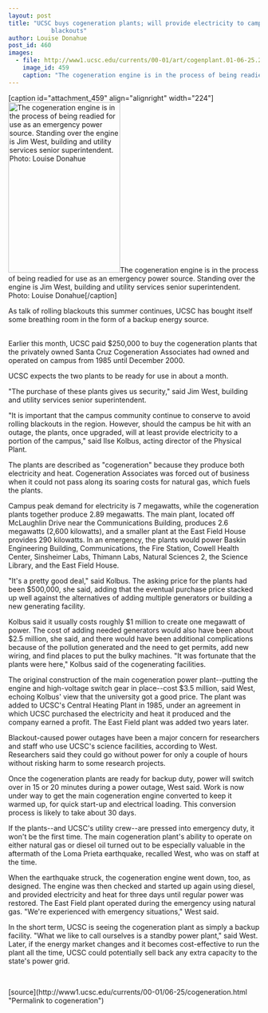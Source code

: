 ```yaml
---
layout: post
title: "UCSC buys cogeneration plants; will provide electricity to campus core during
			blackouts"
author: Louise Donahue
post_id: 460
images:
  - file: http://www1.ucsc.edu/currents/00-01/art/cogenplant.01-06-25.224.jpg
    image_id: 459
    caption: "The cogeneration engine is in the process of being readied for use as an emergency power source. Standing over the engine is Jim West, building and utility services senior superintendent. Photo: Louise Donahue"
---
```


[caption id="attachment_459" align="alignright" width="224"]<a href="http://localhost/mysite/wp-content/uploads/2001/06/cogenplant.01-06-25.224.jpg"><img class="size-full wp-image-459" src="http://localhost/mysite/wp-content/uploads/2001/06/cogenplant.01-06-25.224.jpg" alt="The cogeneration engine is in the process of being readied for use as an emergency power source. Standing over the engine is Jim West, building and utility services senior superintendent. Photo: Louise Donahue" width="224" height="341" /></a>The cogeneration engine is in the process of being readied for use as an emergency power source. Standing over the engine is Jim West, building and utility services senior superintendent. Photo: Louise Donahue[/caption]
<p>
  As talk of rolling blackouts this summer continues, UCSC has bought itself some breathing room in the form of a backup energy source.
</p><br>
Earlier this month, UCSC paid $250,000 to buy the cogeneration plants that the privately owned Santa Cruz Cogeneration Associates had owned and operated on campus from 1985 until December 2000.<br>
<p>
  UCSC expects the two plants to be ready for use in about a month.<br>
</p>
<p>
  "The purchase of these plants gives us security," said Jim West, building and utility services senior superintendent.<br>
</p>
<p>
  "It is important that the campus community continue to conserve to avoid rolling blackouts in the region. However, should the campus be hit with an outage, the plants, once upgraded, will at least provide electricity to a portion of the campus," said Ilse Kolbus, acting director of the Physical Plant.<br>
</p>
<p>
  The plants are described as "cogeneration" because they produce both electricity and heat. Cogeneration Associates was forced out of business when it could not pass along its soaring costs for natural gas, which fuels the plants.<br>
</p>
<p>
  Campus peak demand for electricity is 7 megawatts, while the cogeneration plants together produce 2.89 megawatts. The main plant, located off McLaughlin Drive near the Communications Building, produces 2.6 megawatts (2,600 kilowatts), and a smaller plant at the East Field House provides 290 kilowatts. In an emergency, the plants would power Baskin Engineering Building, Communications, the Fire Station, Cowell Health Center, Sinsheimer Labs, Thimann Labs, Natural Sciences 2, the Science Library, and the East Field House.<br>
</p>
<p>
  "It's a pretty good deal," said Kolbus. The asking price for the plants had been $500,000, she said, adding that the eventual purchase price stacked up well against the alternatives of adding multiple generators or building a new generating facility.
</p>
<p>
  Kolbus said it usually costs roughly $1 million to create one megawatt of power. The cost of adding needed generators would also have been about $2.5 million, she said, and there would have been additional complications because of the pollution generated and the need to get permits, add new wiring, and find places to put the bulky machines. "It was fortunate that the plants were here," Kolbus said of the cogenerating facilities.<br>
</p>
<p>
  The original construction of the main cogeneration power plant--putting the engine and high-voltage switch gear in place--cost $3.5 million, said West, echoing Kolbus' view that the university got a good price. The plant was added to UCSC's Central Heating Plant in 1985, under an agreement in which UCSC purchased the electricity and heat it produced and the company earned a profit. The East Field plant was added two years later.<br>
</p>
<p>
  Blackout-caused power outages have been a major concern for researchers and staff who use UCSC's science facilities, according to West. Researchers said they could go without power for only a couple of hours without risking harm to some research projects.<br>
</p>
<p>
  Once the cogeneration plants are ready for backup duty, power will switch over in 15 or 20 minutes during a power outage, West said. Work is now under way to get the main cogeneration engine converted to keep it warmed up, for quick start-up and electrical loading. This conversion process is likely to take about 30 days.<br>
</p>
<p>
  If the plants--and UCSC's utility crew--are pressed into emergency duty, it won't be the first time. The main cogeneration plant's ability to operate on either natural gas or diesel oil turned out to be especially valuable in the aftermath of the Loma Prieta earthquake, recalled West, who was on staff at the time.<br>
</p>
<p>
  When the earthquake struck, the cogeneration engine went down, too, as designed. The engine was then checked and started up again using diesel, and provided electricity and heat for three days until regular power was restored. The East Field plant operated during the emergency using natural gas. "We're experienced with emergency situations," West said.<br>
</p>
<p>
  In the short term, UCSC is seeing the cogeneration plant as simply a backup facility. "What we like to call ourselves is a standby power plant," said West. Later, if the energy market changes and it becomes cost-effective to run the plant all the time, UCSC could potentially sell back any extra capacity to the state's power grid.
</p>
<p>
  <br>

</p>
[source](http://www1.ucsc.edu/currents/00-01/06-25/cogeneration.html "Permalink to cogeneration")
